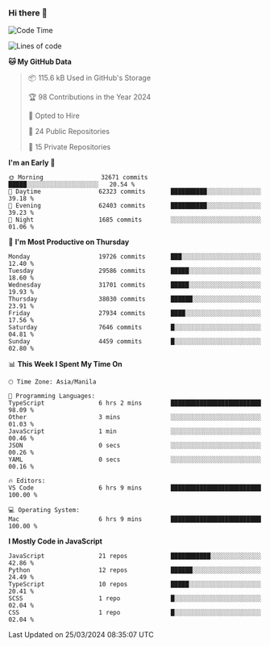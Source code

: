 ### Hi there 👋

<!--START_SECTION:waka-->
![Code Time](http://img.shields.io/badge/Code%20Time-628%20hrs%2010%20mins-blue)

![Lines of code](https://img.shields.io/badge/From%20Hello%20World%20I%27ve%20Written-62.9%20million%20lines%20of%20code-blue)

**🐱 My GitHub Data** 

> 📦 115.6 kB Used in GitHub's Storage 
 > 
> 🏆 98 Contributions in the Year 2024
 > 
> 💼 Opted to Hire
 > 
> 📜 24 Public Repositories 
 > 
> 🔑 15 Private Repositories 
 > 
**I'm an Early 🐤** 

```text
🌞 Morning                32671 commits       █████░░░░░░░░░░░░░░░░░░░░   20.54 % 
🌆 Daytime                62323 commits       ██████████░░░░░░░░░░░░░░░   39.18 % 
🌃 Evening                62403 commits       ██████████░░░░░░░░░░░░░░░   39.23 % 
🌙 Night                  1685 commits        ░░░░░░░░░░░░░░░░░░░░░░░░░   01.06 % 
```
📅 **I'm Most Productive on Thursday** 

```text
Monday                   19726 commits       ███░░░░░░░░░░░░░░░░░░░░░░   12.40 % 
Tuesday                  29586 commits       █████░░░░░░░░░░░░░░░░░░░░   18.60 % 
Wednesday                31701 commits       █████░░░░░░░░░░░░░░░░░░░░   19.93 % 
Thursday                 38030 commits       ██████░░░░░░░░░░░░░░░░░░░   23.91 % 
Friday                   27934 commits       ████░░░░░░░░░░░░░░░░░░░░░   17.56 % 
Saturday                 7646 commits        █░░░░░░░░░░░░░░░░░░░░░░░░   04.81 % 
Sunday                   4459 commits        █░░░░░░░░░░░░░░░░░░░░░░░░   02.80 % 
```


📊 **This Week I Spent My Time On** 

```text
🕑︎ Time Zone: Asia/Manila

💬 Programming Languages: 
TypeScript               6 hrs 2 mins        █████████████████████████   98.09 % 
Other                    3 mins              ░░░░░░░░░░░░░░░░░░░░░░░░░   01.03 % 
JavaScript               1 min               ░░░░░░░░░░░░░░░░░░░░░░░░░   00.46 % 
JSON                     0 secs              ░░░░░░░░░░░░░░░░░░░░░░░░░   00.26 % 
YAML                     0 secs              ░░░░░░░░░░░░░░░░░░░░░░░░░   00.16 % 

🔥 Editors: 
VS Code                  6 hrs 9 mins        █████████████████████████   100.00 % 

💻 Operating System: 
Mac                      6 hrs 9 mins        █████████████████████████   100.00 % 
```

**I Mostly Code in JavaScript** 

```text
JavaScript               21 repos            ███████████░░░░░░░░░░░░░░   42.86 % 
Python                   12 repos            ██████░░░░░░░░░░░░░░░░░░░   24.49 % 
TypeScript               10 repos            █████░░░░░░░░░░░░░░░░░░░░   20.41 % 
SCSS                     1 repo              █░░░░░░░░░░░░░░░░░░░░░░░░   02.04 % 
CSS                      1 repo              █░░░░░░░░░░░░░░░░░░░░░░░░   02.04 % 
```




 Last Updated on 25/03/2024 08:35:07 UTC
<!--END_SECTION:waka-->
